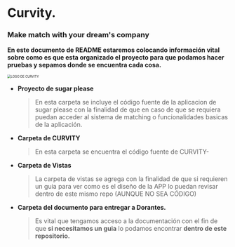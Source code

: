 # Curvity.

### Make match with your dream's company

**En este documento de README estaremos colocando información vital sobre como es que esta organizado el proyecto para que podamos hacer pruebas y sepamos donde se encuentra cada cosa.**

<img src="D:\Compu negra\Github's repositories\CurVity\Vistas_app\LOGO\Diapositiva2.PNG" alt="LOGO DE CURVITY" style="zoom:50%;" />

- **Proyecto de sugar please**

  > En esta carpeta se incluye el código fuente de la aplicacion de sugar please con la finalidad de que en caso de que se requiera puedan acceder al sistema de matching o funcionalidades basicas de la aplicación.

- **Carpeta de CURVITY**

  > En esta carpeta se encuentra el código fuente de CURVITY-

- **Carpeta de Vistas**

  > La carpeta de vistas se agrega con la finalidad de que si requieren un guia para ver como es el diseño de la APP lo puedan revisar dentro de este mismo repo (AUNQUE NO SEA CÓDIGO)

- **Carpeta del documento para entregar a Dorantes.**

  > Es vital que tengamos acceso a la documentación con el fin de que **si necesitamos un guia** lo podamos encontrar **dentro de este repositorio.**

